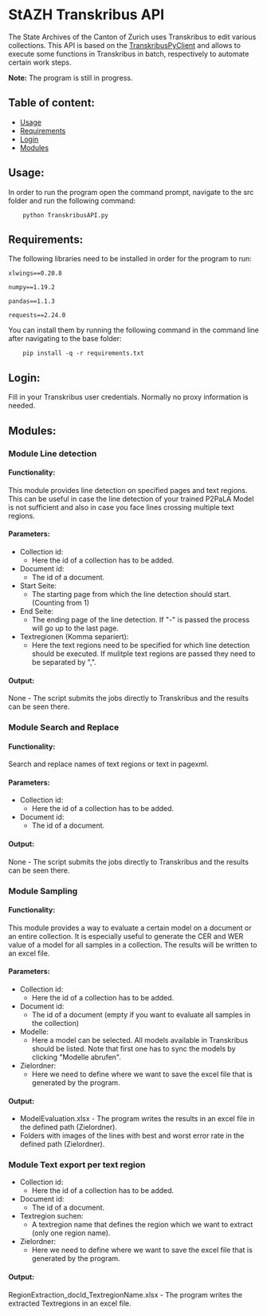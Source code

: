 # StAZH Transkribus API
The State Archives of the Canton of Zurich uses Transkribus to edit various collections. This API is based on the [TranskribusPyClient](https://github.com/Transkribus/TranskribusPyClient) and allows to execute some functions in Transkribus in batch, respectively to automate certain work steps.

**Note:** The program is still in progress.

## Table of content:
- [Usage](#usage)
- [Requirements](#requirements)
- [Login](#login)
- [Modules](#modules)

## Usage:

In order to run the program open the command prompt, navigate to the src folder and run the following command:

```
	python TranskribusAPI.py
```

## Requirements:

The following libraries need to be installed in order for the program to run:

```
xlwings==0.20.8

numpy==1.19.2

pandas==1.1.3

requests==2.24.0
```

You can install them by running the following command in the command line after navigating to the base folder:

```
	pip install -q -r requirements.txt
```
## Login:

Fill in your Transkribus user credentials. Normally no proxy information is needed. 

## Modules:
### Module Line detection 

#### Functionality:

This module provides line detection on specified pages and text regions. 
This can be useful in case the line detection of your trained P2PaLA Model is not sufficient and also in case you face lines crossing multiple text regions.

#### Parameters:
- Collection id:
	- Here the id of a collection has to be added.
- Document id:
	- The id of a document.
- Start Seite:
	- The starting page from which the line detection should start. (Counting from 1)
- End Seite:
	- The ending page of the line detection. If "-" is passed the process will go up to the last page.
- Textregionen (Komma separiert):
	- Here the text regions need to be specified for which line detection should be executed. If mulitple text regions are passed they need to be separated by ",".

#### Output:

None - The script submits the jobs directly to Transkribus and the results can be seen there.

### Module Search and Replace

#### Functionality:

Search and replace names of text regions or text in pagexml.

#### Parameters:
- Collection id:
	- Here the id of a collection has to be added.
- Document id:
	- The id of a document.
	
#### Output:

None - The script submits the jobs directly to Transkribus and the results can be seen there.

### Module Sampling

#### Functionality:

This module provides a way to evaluate a certain model on a document or an entire collection. It is especially useful to generate the CER and WER value of a model for all samples in a collection. The results will be written to an excel file.

#### Parameters:

- Collection id:
	- Here the id of a collection has to be added.
- Document id:
	- The id of a document (empty if you want to evaluate all samples in the collection) 
- Modelle:
	- Here a model can be selected. All models available in Transkribus should be listed.
	  Note that first one has to sync the models by clicking "Modelle abrufen".
- Zielordner:
	- Here we need to define where we want to save the excel file that is generated by the program.

#### Output:

- ModelEvaluation.xlsx - The program writes the results in an excel file in the defined path (Zielordner).
- Folders with images of the lines with best and worst error rate in the defined path (Zielordner).

### Module Text export per text region

- Collection id:
	- Here the id of a collection has to be added.
- Document id:
	- The id of a document.
- Textregion suchen:
	- A textregion name that defines the region which we want to extract (only one region name).
- Zielordner:
	- Here we need to define where we want to save the excel file that is generated by the program.
#### Output:

RegionExtraction_docId_TextregionName.xlsx - The program writes the extracted Textregions in an excel file.

